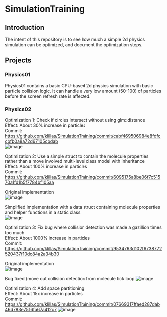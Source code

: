 # SimulationTraining

## Introduction
The intent of this repository is to see how much a simple 2d physics simulation can be optimized, and document the optimization steps.

## Projects
### Physics01
Physics01 contains a basic CPU-based 2d physics simulation with basic particle collision logic. It can handle a very low amount (50-100) of particles before the screen refresh rate is affected.

### Physics02
Optimization 1: Check if circles intersect without using glm::distance<br>
Effect: About 30% increase in particles<br>
Commit: https://github.com/klillas/SimulationTraining/commit/cabf469506984e8fdfccbfb0a8a72d67105cbdab<br>
![image](https://github.com/klillas/SimulationTraining/assets/7252976/4f2cb550-d8fe-4364-a21b-28a6896e50f6)

Optimization 2: Use a simple struct to contain the molecule properties rather than a move involved multi-level class model with inheritance<br>
Effect: About 100% increase in particles<br>
Commit: https://github.com/klillas/SimulationTraining/commit/6095175a8be06f7c51570a1fd1b5f7784bf105aa

Original implementation<br>
![image](https://github.com/klillas/SimulationTraining/assets/7252976/ad57d70d-4a9e-489e-adf3-dd1f3be2eefe)

Simplified implementation with a data struct containing molecule properties and helper functions in a static class<br>
![image](https://github.com/klillas/SimulationTraining/assets/7252976/53390a04-e1e2-4041-8c70-27a9958cd82b)


Optimization 3: Fix bug where collision detection was made a gazillion times too much<br>
Effect: About 1000% increase in particles<br>
Commit: https://github.com/klillas/SimulationTraining/commit/9534763d102f6738772520437f10dc84a2a34b30

Original implementation<br>
![image](https://github.com/klillas/SimulationTraining/assets/7252976/87b71e56-c7e3-4a83-9c4c-323ab9edaef7)

Bug fixed (move out collision detection from molecule tick loop
![image](https://github.com/klillas/SimulationTraining/assets/7252976/f56e240b-3318-43c3-9610-263ed73eeda7)

Optimization 4: Add space partitioning<br>
Effect: About 15x increase in particles<br>
Commit: https://github.com/klillas/SimulationTraining/commit/07669317ffaed287dab46d783e7516fa67a412c7
![image](https://github.com/klillas/SimulationTraining/assets/7252976/2c81916d-b317-4480-b523-59837244cdf9)
